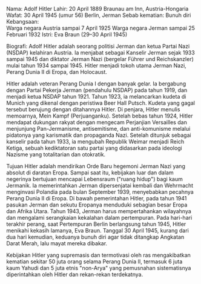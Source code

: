 Nama: Adolf Hitler
Lahir: 20 April 1889
Braunau am Inn, Austria-Hongaria
Wafat: 30 April 1945 (umur 56)
Berlin, Jerman
Sebab kematian: Bunuh diri
Kebangsaan: 	
Warga negara Austria sampai 7 April 1925
Warga negara Jerman sampai 25 Februari 1932
Istri: Eva Braun (29–30 April 1945)

Biografi:
Adolf Hitler adalah seorang politisi Jerman dan ketua Partai Nazi (NSDAP) kelahiran Austria. Ia menjabat sebagai Kanselir Jerman sejak 1933 sampai 1945 dan diktator Jerman Nazi (bergelar Führer und Reichskanzler) mulai tahun 1934 sampai 1945. Hitler menjadi tokoh utama Jerman Nazi, Perang Dunia II di Eropa, dan Holocaust.

Hitler adalah veteran Perang Dunia I dengan banyak gelar. Ia bergabung dengan Partai Pekerja Jerman (pendahulu NSDAP) pada tahun 1919, dan menjadi ketua NSDAP tahun 1921. Tahun 1923, ia melancarkan kudeta di Munich yang dikenal dengan peristiwa Beer Hall Putsch. Kudeta yang gagal tersebut berujung dengan ditahannya Hitler. Di penjara, Hitler menulis memoarnya, Mein Kampf (Perjuanganku). Setelah bebas tahun 1924, Hitler mendapat dukungan rakyat dengan mengecam Perjanjian Versailles dan menjunjung Pan-Jermanisme, antisemitisme, dan anti-komunisme melalui pidatonya yang karismatik dan propaganda Nazi. Setelah ditunjuk sebagai kanselir pada tahun 1933, ia mengubah Republik Weimar menjadi Reich Ketiga, sebuah kediktatoran satu partai yang didasarkan pada ideologi Nazisme yang totalitarian dan otokratik.

Tujuan Hitler adalah mendirikan Orde Baru hegemoni Jerman Nazi yang absolut di daratan Eropa. Sampai saat itu, kebijakan luar dan dalam negerinya bertujuan mencapai Lebensraum ("ruang hidup") bagi kaum Jermanik. Ia memerintahkan Jerman dipersenjatai kembali dan Wehrmacht menginvasi Polandia pada bulan September 1939, menyebabkan pecahnya Perang Dunia II di Eropa. Di bawah pemerintahan Hitler, pada tahun 1941 pasukan Jerman dan sekutu Eropanya menduduki sebagian besar Eropa dan Afrika Utara. Tahun 1943, Jerman harus mempertahankan wilayahnya dan mengalami serangkaian kekalahan dalam pertempuran. Pada hari-hari terakhir perang, saat Pertempuran Berlin berlangsung tahun 1945, Hitler menikahi kekasih lamanya, Eva Braun. Tanggal 30 April 1945, kurang dari dua hari kemudian, keduanya bunuh diri agar tidak ditangkap Angkatan Darat Merah, lalu mayat mereka dibakar.

Kebijakan Hitler yang supremasis dan termotivasi oleh ras mengakibatkan kematian sekitar 50 juta orang selama Perang Dunia II, termasuk 6 juta kaum Yahudi dan 5 juta etnis "non-Arya" yang pemusnahan sistematisnya diperintahkan oleh Hitler dan rekan-rekan terdekatnya.